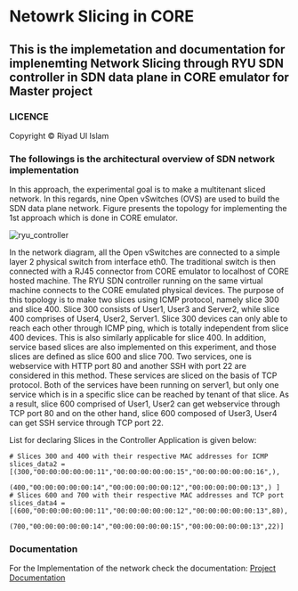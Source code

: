# Netowrk Slicing in CORE

## This is the implemetation and documentation for implenemting Network Slicing through RYU SDN controller in SDN data plane in CORE emulator for Master project

### LICENCE 

Copyright © Riyad Ul Islam

### The followings is the architectural overview of SDN network implementation

In this approach, the experimental goal is to make a multitenant sliced network. In this regards, nine Open
vSwitches (OVS) are used to build the SDN data plane network. Figure  presents the topology for implementing the 1st approach which is done in CORE emulator.

![ryu_controller](https://user-images.githubusercontent.com/57096728/145966629-8413c97c-ff06-4f29-b9f3-116b2eb8193f.JPG)

In the network diagram, all the Open vSwitches are connected to a simple layer 2 physical switch from interface
eth0. The traditional switch is then connected with a RJ45 connector from CORE emulator to localhost of CORE
hosted machine. The RYU SDN controller running on the same virtual machine connects to the CORE emulated
physical devices.
The purpose of this topology is to make two slices using ICMP protocol, namely slice 300 and slice 400. Slice
300 consists of User1, User3 and Server2, while slice 400 comprises of User4, User2, Server1. Slice 300 devices can only able to reach each other through ICMP ping, which is totally independent from slice 400 devices.
This is also similarly applicable for slice 400. In addition, service based slices are also implemented on this experiment, and those slices are defined as slice 600 and slice 700. Two services, one is webservice with HTTP
port 80 and another SSH with port 22 are considered in this method. These services are sliced on the basis of
TCP protocol. Both of the services have been running on server1, but only one service which is in a specific slice
can be reached by tenant of that slice. As a result, slice 600 comprised of User1, User2 can get webservice
through TCP port 80 and on the other hand, slice 600 composed of User3, User4 can get SSH service through
TCP port 22.

List for declaring Slices in the Controller Application is given below:

```
# Slices 300 and 400 with their respective MAC addresses for ICMP
slices_data2 = [(300,"00:00:00:00:00:11","00:00:00:00:00:15","00:00:00:00:00:16",),
               (400,"00:00:00:00:00:14","00:00:00:00:00:12","00:00:00:00:00:13",) ]
# Slices 600 and 700 with their respective MAC addresses and TCP port
slices_data4 = [(600,"00:00:00:00:00:11","00:00:00:00:00:12","00:00:00:00:00:13",80),
               (700,"00:00:00:00:00:14","00:00:00:00:00:15","00:00:00:00:00:13",22)]
```

### Documentation 

For the Implementation of the network check the documentation: [Project Documentation](https://github.com/sudo-riyad/RYU-SDN-contoller-in-CORE/blob/cc64d009d620c4626b2264d7d2c1c59770244a85/Documentation/IndividualProject_Islam_Riyad-Ul-_1324662.pdf)
